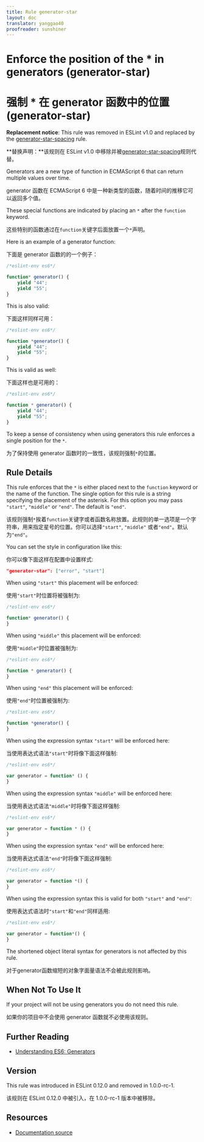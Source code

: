```yaml
---
title: Rule generator-star
layout: doc
translator: yanggao40
proofreader: sunshiner
---
```

<!-- Note: No pull requests accepted for this file. See README.md in the root directory for details. -->

# Enforce the position of the * in generators (generator-star)

# 强制 * 在 generator 函数中的位置 (generator-star)

**Replacement notice**: This rule was removed in ESLint v1.0 and replaced by the [generator-star-spacing](generator-star-spacing) rule.

**替换声明：**该规则在 ESLint v1.0 中移除并被[generator-star-spacing](generator-star-spacing)规则代替。

Generators are a new type of function in ECMAScript 6 that can return multiple values over time.

generator 函数在 ECMAScript 6 中是一种新类型的函数，随着时间的推移它可以返回多个值。

These special functions are indicated by placing an `*` after the `function` keyword.

这些特别的函数通过在`function`关键字后面放置一个`*`声明。

Here is an example of a generator function:

下面是 generator 函数的的一个例子：

```js
/*eslint-env es6*/

function* generator() {
    yield "44";
    yield "55";
}
```

This is also valid:

下面这样同样可用：

```js
/*eslint-env es6*/

function *generator() {
    yield "44";
    yield "55";
}
```

This is valid as well:

下面这样也是可用的：

```js
/*eslint-env es6*/

function * generator() {
    yield "44";
    yield "55";
}
```

To keep a sense of consistency when using generators this rule enforces a single position for the `*`.

为了保持使用 generator 函数时的一致性，该规则强制`*`的位置。

## Rule Details

This rule enforces that the `*` is either placed next to the `function` keyword or the name of the function. The single
option for this rule is a string specifying the placement of the asterisk. For this option you may pass
`"start"`, `"middle"` or `"end"`. The default is `"end"`.

该规则强制`*`挨着`function`关键字或者函数名称放置。此规则的单一选项是一个字符串，用来指定星号的位置。你可以选择`"start"`, `"middle"` 或者`"end"`。默认为`"end"`。

You can set the style in configuration like this:

你可以像下面这样在配置中设置样式:

```json
"generator-star": ["error", "start"]
```

When using `"start"` this placement will be enforced:

使用`"start"`时位置将被强制为:

```js
/*eslint-env es6*/

function* generator() {
}
```

When using `"middle"` this placement will be enforced:

使用`"middle"`时位置被强制为:

```js
/*eslint-env es6*/

function * generator() {
}
```

When using `"end"` this placement will be enforced:

使用`"end"`时位置被强制为:

```js
/*eslint-env es6*/

function *generator() {
}
```

When using the expression syntax `"start"` will be enforced here:

当使用表达式语法`"start"`时将像下面这样强制:

```js
/*eslint-env es6*/

var generator = function* () {
}
```

When using the expression syntax `"middle"` will be enforced here:

当使用表达式语法`"middle"`时将像下面这样强制:

```js
/*eslint-env es6*/

var generator = function * () {
}
```

When using the expression syntax `"end"` will be enforced here:

当使用表达式语法`"end"`时将像下面这样强制:

```js
/*eslint-env es6*/

var generator = function *() {
}
```

When using the expression syntax this is valid for both `"start"` and `"end"`:

使用表达式语法时`"start"`和`"end"`同样适用:

```js
/*eslint-env es6*/

var generator = function*() {
}
```

The shortened object literal syntax for generators is not affected by this rule.

对于generator函数缩短的对象字面量语法不会被此规则影响。

## When Not To Use It

If your project will not be using generators you do not need this rule.

如果你的项目中不会使用 generator 函数就不必使用该规则。

## Further Reading

* [Understanding ES6: Generators](https://leanpub.com/understandinges6/read/#leanpub-auto-generators)

## Version

This rule was introduced in ESLint 0.12.0 and removed in 1.0.0-rc-1.

该规则在 ESLint 0.12.0 中被引入，在 1.0.0-rc-1 版本中被移除。

## Resources

* [Documentation source](https://github.com/eslint/eslint/tree/master/docs/rules/generator-star.md)
